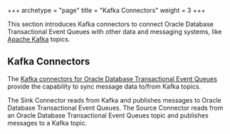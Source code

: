 +++
archetype = "page"
title = "Kafka Connectors"
weight = 3
+++

This section introduces Kafka connectors to connect Oracle Database Transactional Event Queues with other data and messaging systems, like [Apache Kafka](https://github.com/oracle/okafka/tree/master/connectors) topics.

## Kafka Connectors

The [Kafka connectors for Oracle Database Transactional Event Queues](https://github.com/oracle/okafka/tree/master/connectors) provide the capability to sync message data to/from Kafka topics.

The Sink Connector reads from Kafka and publishes messages to Oracle Database Transactional Event Queues. The Source Connector reads from an Oracle Database Transactional Event Queues topic and publishes messages to a Kafka topic.
